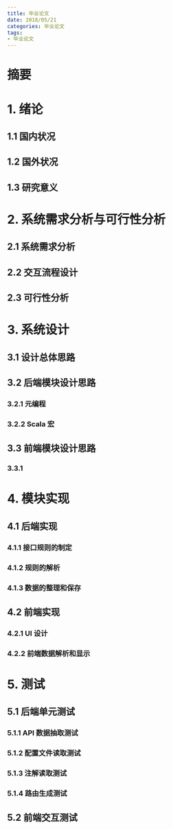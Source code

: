 ```yaml
---
title: 毕业论文
date: 2018/05/21
categories: 毕业论文
tags:
- 毕业论文
---
```


# 摘要

# 1. 绪论

## 1.1 国内状况

## 1.2 国外状况

## 1.3 研究意义


# 2. 系统需求分析与可行性分析

## 2.1 系统需求分析

## 2.2 交互流程设计

## 2.3 可行性分析

# 3. 系统设计

## 3.1 设计总体思路

## 3.2 后端模块设计思路
### 3.2.1 元编程
### 3.2.2 Scala 宏

## 3.3 前端模块设计思路
### 3.3.1
# 4. 模块实现

## 4.1 后端实现
### 4.1.1 接口规则的制定
### 4.1.2 规则的解析
### 4.1.3 数据的整理和保存

## 4.2 前端实现
### 4.2.1 UI 设计
### 4.2.2 前端数据解析和显示

# 5. 测试

## 5.1 后端单元测试
### 5.1.1 API 数据抽取测试
### 5.1.2 配置文件读取测试
### 5.1.3 注解读取测试
### 5.1.4 路由生成测试

## 5.2 前端交互测试
